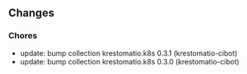## Changes

### Chores

* update: bump collection krestomatio.k8s 0.3.1 (krestomatio-cibot)
* update: bump collection krestomatio.k8s 0.3.0 (krestomatio-cibot)

